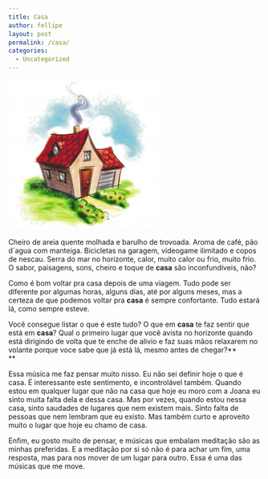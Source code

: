 ```yaml
---
title: Casa
author: fellipe
layout: post
permalink: /casa/
categories:
  - Uncategorized
---
```

[<img class="size-medium wp-image-409 aligncenter" alt="home" src="/img/posts//2015/11/home-300x300.jpg" width="300" height="300" />][1]

Cheiro de areia quente molhada e barulho de trovoada. Aroma de café, pão d\`agua com manteiga. Bicicletas na garagem, videogame ilimitado e copos de nescau. Serra do mar no horizonte, calor, muito calor ou frio, muito frio. O sabor, paisagens, sons, cheiro e toque de **casa** são inconfundíveis, não?

Como é bom voltar pra casa depois de uma viagem. Tudo pode ser diferente por algumas horas, alguns dias, até por alguns meses, mas a certeza de que podemos voltar pra **casa** é sempre confortante. Tudo estará lá, como sempre esteve.

Você consegue listar o que é este tudo? O que em **casa** te faz sentir que está em **casa**? Qual o primeiro lugar que você avista no horizonte quando está dirigindo de volta que te enche de alivio e faz suas mãos relaxarem no volante porque voce sabe que já está lá, mesmo antes de chegar?**  
**

Essa música me faz pensar muito nisso. Eu não sei definir hoje o que é casa. É interessante este sentimento, e incontrolável também. Quando estou em qualquer lugar que não na casa que hoje eu moro com a Joana eu sinto muita falta dela e dessa casa. Mas por vezes, quando estou nessa casa, s<span style="font-size: 1em;">into saudades de lugares que nem existem mais. Sinto falta de pessoas que nem lembram que eu existo. Mas também curto e aproveito muito o lugar que hoje eu chamo de casa.</span><span style="font-size: 1em;"><br /> </span>

Enfim, eu gosto muito de pensar, e músicas que embalam meditação são as minhas preferidas. E a meditação por si só não é para achar um fim, uma resposta, mas para nos mover de um lugar para outro. Essa é uma das músicas que me move.

 [1]: /img/posts//2015/11/home.jpg